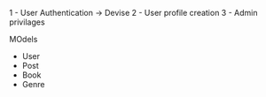 1 - User Authentication -> Devise
2 - User profile creation
3 - Admin privilages

MOdels
- User
- Post
- Book
- Genre
